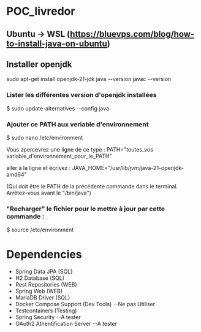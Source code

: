 # POC_livredor

## Ubuntu → WSL  (https://bluevps.com/blog/how-to-install-java-on-ubuntu)
## Installer openjdk
sudo apt-get install openjdk-21-jdk
java --version
javac --version

### Lister les différentes version d'openjdk installées
$ sudo update-alternatives --config java

### Ajouter ce PATH aux veriable d'environnement
$ sudo nano /etc/environment

Vous apercevrez une ligne de ce type :
PATH="toutes_vos variable_d'environnement_pour_le_PATH"

aller à la ligne et écrivez : 
JAVA_HOME="/usr/lib/jvm/java-21-openjdk-amd64" 

(Qui doit être le PATH de la précédente commande dans le terminal. Arrêtez-vous avant le "/bin/java")

### "Recharger" le fichier pour le mettre à jour par cette commande :
$ source /etc/environment

# Dependencies 
- Spring Data JPA (SQL)
- H2 Database (SQL)
- Rest Repositories (WEB)
- Spring Web (WEB)
- MariaDB Driver (SQL)
- Docker Compose Support (Dev Tools) --Ne pas Utiliser
- Testcontainers (Testing)
- Spring Security --A tester
- OAuth2 Athentification Server --A tester
